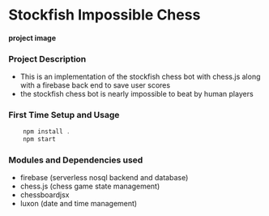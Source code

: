 # Stockfish Impossible Chess

#### project image

### Project Description
- This is an implementation of the stockfish chess bot with chess.js along with a firebase back end to save user scores
- the stockfish chess bot is nearly impossible to beat by human players

### First Time Setup and Usage

```javascript
    npm install . 
    npm start
```


### Modules and Dependencies used

- firebase (serverless nosql backend and database)
- chess.js (chess game state management)
- chessboardjsx 
- luxon (date and time management)


